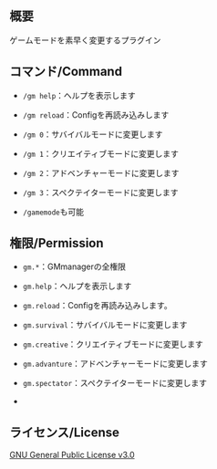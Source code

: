 ## 概要
ゲームモードを素早く変更するプラグイン

## コマンド/Command

- `/gm help`：ヘルプを表示します

- `/gm reload`：Configを再読み込みします

- `/gm 0`：サバイバルモードに変更します

- `/gm 1`：クリエイティブモードに変更します

- `/gm 2`：アドベンチャーモードに変更します

- `/gm 3`：スペクテイターモードに変更します

- `/gamemode`も可能
## 権限/Permission

- `gm.*`：GMmanagerの全権限

- `gm.help`：ヘルプを表示します

- `gm.reload`：Configを再読み込みします。

- `gm.survival`：サバイバルモードに変更します

- `gm.creative`：クリエイティブモードに変更します

- `gm.advanture`：アドベンチャーモードに変更します

- `gm.spectator`：スペクテイターモードに変更します
- 
## ライセンス/License
[GNU General Public License v3.0](LICENSE)
